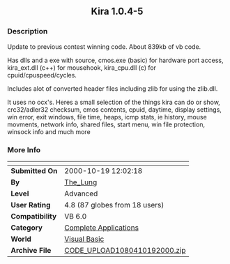 ﻿<div align="center">

## Kira 1\.0\.4\-5


</div>

### Description

Update to previous contest winning code. About 839kb of vb code.

Has dlls and a exe with source, cmos.exe (basic) for hardware port access, kira_ext.dll (c++) for mousehook, kira_cpu.dll (c) for cpuid/cpuspeed/cycles.

Includes alot of converted header files including zlib for using the zlib.dll.

It uses no ocx's. Heres a small selection of the things kira can do or show, crc32/adler32 checksum, cmos contents, cpuid, daytime, display settings, win error, exit windows, file time, heaps, icmp stats, ie history, mouse movments, network info, shared files, start menu, win file protection, winsock info and much more
 
### More Info
 


<span>             |<span>
---                |---
**Submitted On**   |2000-10-19 12:02:18
**By**             |[The\_Lung](https://github.com/Planet-Source-Code/PSCIndex/blob/master/ByAuthor/the-lung.md)
**Level**          |Advanced
**User Rating**    |4.8 (87 globes from 18 users)
**Compatibility**  |VB 6\.0
**Category**       |[Complete Applications](https://github.com/Planet-Source-Code/PSCIndex/blob/master/ByCategory/complete-applications__1-27.md)
**World**          |[Visual Basic](https://github.com/Planet-Source-Code/PSCIndex/blob/master/ByWorld/visual-basic.md)
**Archive File**   |[CODE\_UPLOAD1080410192000\.zip](https://github.com/Planet-Source-Code/the-lung-kira-1-0-4-5__1-12168/archive/master.zip)








